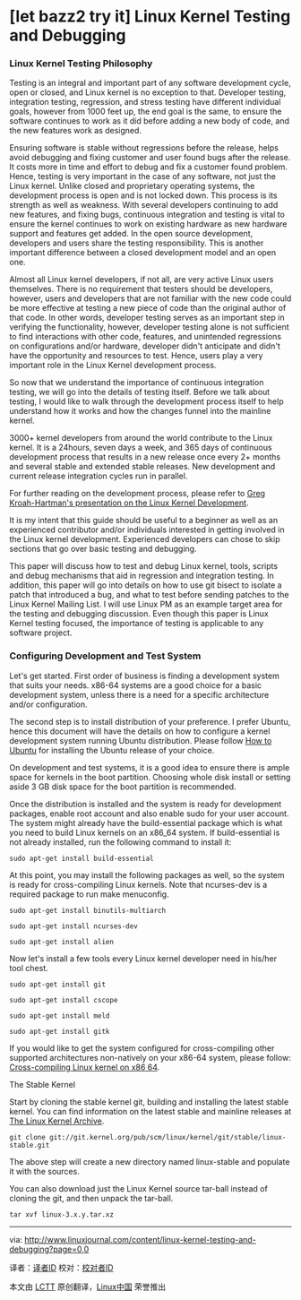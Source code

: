 [let bazz2 try it]
Linux Kernel Testing and Debugging
================================================================================
### Linux Kernel Testing Philosophy ###

Testing is an integral and important part of any software development cycle, open or closed, and Linux kernel is no exception to that. Developer testing, integration testing, regression, and stress testing have different individual goals, however from 1000 feet up, the end goal is the same, to ensure the software continues to work as it did before adding a new body of code, and the new features work as designed.

Ensuring software is stable without regressions before the release, helps avoid debugging and fixing customer and user found bugs after the release. It costs more in time and effort to debug and fix a customer found problem. Hence, testing is very important in the case of any software, not just the Linux kernel. Unlike closed and proprietary operating systems, the development process is open and is not locked down. This process is its strength as well as weakness. With several developers continuing to add new features, and fixing bugs, continuous integration and testing is vital to ensure the kernel continues to work on existing hardware as new hardware support and features get added. In the open source development, developers and users share the testing responsibility. This is another important difference between a closed development model and an open one.

Almost all Linux kernel developers, if not all, are very active Linux users themselves. There is no requirement that testers should be developers, however, users and developers that are not familiar with the new code could be more effective at testing a new piece of code than the original author of that code. In other words, developer testing serves as an important step in verifying the functionality, however, developer testing alone is not sufficient to find interactions with other code, features, and unintended regressions on configurations and/or hardware, developer didn't anticipate and didn't have the opportunity and resources to test. Hence, users play a very important role in the Linux Kernel development process.

So now that we understand the importance of continuous integration testing, we will go into the details of testing itself. Before we talk about testing, I would like to walk through the development process itself to help understand how it works and how the changes funnel into the mainline kernel.

3000+ kernel developers from around the world contribute to the Linux kernel. It is a 24hours, seven days a week, and 365 days of continuous development process that results in a new release once every 2+ months and several stable and extended stable releases. New development and current release integration cycles run in parallel.

For further reading on the development process, please refer to [Greg Kroah-Hartman's presentation on the Linux Kernel Development][1]. 

 It is my intent that this guide should be useful to a beginner as well as an experienced contributor and/or individuals interested in getting involved in the Linux kernel development. Experienced developers can chose to skip sections that go over basic testing and debugging.

This paper will discuss how to test and debug Linux kernel, tools, scripts and debug mechanisms that aid in regression and integration testing. In addition, this paper will go into details on how to use git bisect to isolate a patch that introduced a bug, and what to test before sending patches to the Linux Kernel Mailing List. I will use Linux PM as an example target area for the testing and debugging discussion. Even though this paper is Linux Kernel testing focused, the importance of testing is applicable to any software project.

### Configuring Development and Test System ###

 Let's get started. First order of business is finding a development system that suits your needs. x86-64 systems are a good choice for a basic development system, unless there is a need for a specific architecture and/or configuration.

The second step is to install distribution of your preference. I prefer Ubuntu, hence this document will have the details on how to configure a kernel development system running Ubuntu distribution. Please follow [How to Ubuntu][2] for installing the Ubuntu release of your choice. 

On development and test systems, it is a good idea to ensure there is ample space for kernels in the boot partition. Choosing whole disk install or setting aside 3 GB disk space for the boot partition is recommended.

Once the distribution is installed and the system is ready for development packages, enable root account and also enable sudo for your user account. The system might already have the build-essential package which is what you need to build Linux kernels on an x86_64 system. If build-essential is not already installed, run the following command to install it: 

    sudo apt-get install build-essential

At this point, you may install the following packages as well, so the system is ready for cross-compiling Linux kernels. Note that ncurses-dev is a required package to run make menuconfig.

    sudo apt-get install binutils-multiarch

    sudo apt-get install ncurses-dev

    sudo apt-get install alien

Now let's install a few tools every Linux kernel developer need in his/her tool chest.

    sudo apt-get install git

    sudo apt-get install cscope

    sudo apt-get install meld

    sudo apt-get install gitk

If you would like to get the system configured for cross-compiling other supported architectures non-natively on your x86-64 system, please follow: [Cross-compiling Linux kernel on x86 64][3]. 

The Stable Kernel

Start by cloning the stable kernel git, building and installing the latest stable kernel. You can find information on the latest stable and mainline releases at [The Linux Kernel Archive][4]. 

    git clone git://git.kernel.org/pub/scm/linux/kernel/git/stable/linux-stable.git

The above step will create a new directory named linux-stable and populate it with the sources.

You can also download just the Linux Kernel source tar-ball instead of cloning the git, and then unpack the tar-ball.

    tar xvf linux-3.x.y.tar.xz

--------------------------------------------------------------------------------

via: http://www.linuxjournal.com/content/linux-kernel-testing-and-debugging?page=0,0

译者：[译者ID](https://github.com/译者ID) 校对：[校对者ID](https://github.com/校对者ID)

本文由 [LCTT](https://github.com/LCTT/TranslateProject) 原创翻译，[Linux中国](http://linux.cn/) 荣誉推出

[1]:http://events.linuxfoundation.org/images/stories/pdf/als2012_gregkh.pdf
[2]:http://howtoubuntu.org/
[3]:http://linuxdriverproject.org/mediawiki/index.php/Cross-compiling_Linux_kernel_on_x86_64
[4]:https://www.kernel.org/
